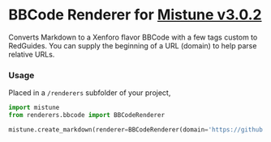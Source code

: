 # BBCode Renderer for [Mistune v3.0.2](https://github.com/lepture/mistune/releases/tag/v3.0.2)

Converts Markdown to a Xenforo flavor BBCode with a few tags custom to RedGuides. You can supply the beginning of a URL (domain) to help parse relative URLs. 

### Usage
Placed in a `/renderers` subfolder of your project,

```python 
import mistune
from renderers.bbcode import BBCodeRenderer

mistune.create_markdown(renderer=BBCodeRenderer(domain='https://github.com/RedGuides/MistuneBBCode/'))
```
